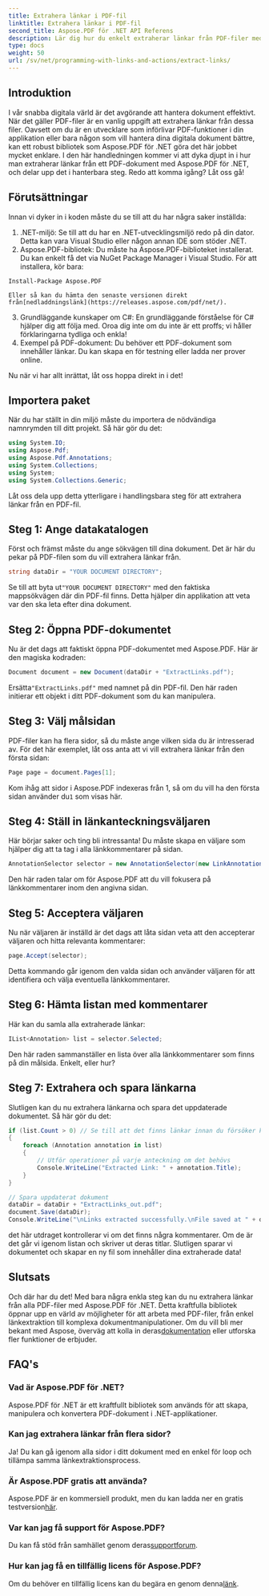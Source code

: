 ```yaml
---
title: Extrahera länkar i PDF-fil
linktitle: Extrahera länkar i PDF-fil
second_title: Aspose.PDF för .NET API Referens
description: Lär dig hur du enkelt extraherar länkar från PDF-filer med Aspose.PDF för .NET i denna steg-för-steg handledning.
type: docs
weight: 50
url: /sv/net/programming-with-links-and-actions/extract-links/
---
```

## Introduktion

I vår snabba digitala värld är det avgörande att hantera dokument effektivt. När det gäller PDF-filer är en vanlig uppgift att extrahera länkar från dessa filer. Oavsett om du är en utvecklare som införlivar PDF-funktioner i din applikation eller bara någon som vill hantera dina digitala dokument bättre, kan ett robust bibliotek som Aspose.PDF för .NET göra det här jobbet mycket enklare. I den här handledningen kommer vi att dyka djupt in i hur man extraherar länkar från ett PDF-dokument med Aspose.PDF för .NET, och delar upp det i hanterbara steg. Redo att komma igång? Låt oss gå!

## Förutsättningar

Innan vi dyker in i koden måste du se till att du har några saker inställda:

1. .NET-miljö: Se till att du har en .NET-utvecklingsmiljö redo på din dator. Detta kan vara Visual Studio eller någon annan IDE som stöder .NET.
2. Aspose.PDF-bibliotek: Du måste ha Aspose.PDF-biblioteket installerat. Du kan enkelt få det via NuGet Package Manager i Visual Studio. För att installera, kör bara:
```
Install-Package Aspose.PDF
```
    Eller så kan du hämta den senaste versionen direkt från[nedladdningslänk](https://releases.aspose.com/pdf/net/).
3. Grundläggande kunskaper om C#: En grundläggande förståelse för C# hjälper dig att följa med. Oroa dig inte om du inte är ett proffs; vi håller förklaringarna tydliga och enkla!
4. Exempel på PDF-dokument: Du behöver ett PDF-dokument som innehåller länkar. Du kan skapa en för testning eller ladda ner prover online.

Nu när vi har allt inrättat, låt oss hoppa direkt in i det!

## Importera paket

När du har ställt in din miljö måste du importera de nödvändiga namnrymden till ditt projekt. Så här gör du det:

```csharp
using System.IO;
using Aspose.Pdf;
using Aspose.Pdf.Annotations;
using System.Collections;
using System;
using System.Collections.Generic;
```

Låt oss dela upp detta ytterligare i handlingsbara steg för att extrahera länkar från en PDF-fil.

## Steg 1: Ange datakatalogen

Först och främst måste du ange sökvägen till dina dokument. Det är här du pekar på PDF-filen som du vill extrahera länkar från. 

```csharp
string dataDir = "YOUR DOCUMENT DIRECTORY";
```

 Se till att byta ut`"YOUR DOCUMENT DIRECTORY"` med den faktiska mappsökvägen där din PDF-fil finns. Detta hjälper din applikation att veta var den ska leta efter dina dokument.

## Steg 2: Öppna PDF-dokumentet

Nu är det dags att faktiskt öppna PDF-dokumentet med Aspose.PDF. Här är den magiska kodraden:

```csharp
Document document = new Document(dataDir + "ExtractLinks.pdf");
```

 Ersätta`"ExtractLinks.pdf"` med namnet på din PDF-fil. Den här raden initierar ett objekt i ditt PDF-dokument som du kan manipulera.

## Steg 3: Välj målsidan

PDF-filer kan ha flera sidor, så du måste ange vilken sida du är intresserad av. För det här exemplet, låt oss anta att vi vill extrahera länkar från den första sidan:

```csharp
Page page = document.Pages[1];
```

 Kom ihåg att sidor i Aspose.PDF indexeras från 1, så om du vill ha den första sidan använder du`1` som visas här.

## Steg 4: Ställ in länkanteckningsväljaren

Här börjar saker och ting bli intressanta! Du måste skapa en väljare som hjälper dig att ta tag i alla länkkommentarer på sidan.

```csharp
AnnotationSelector selector = new AnnotationSelector(new LinkAnnotation(page, Aspose.Pdf.Rectangle.Trivial));
```

Den här raden talar om för Aspose.PDF att du vill fokusera på länkkommentarer inom den angivna sidan.

## Steg 5: Acceptera väljaren

Nu när väljaren är inställd är det dags att låta sidan veta att den accepterar väljaren och hitta relevanta kommentarer:

```csharp
page.Accept(selector);
```

Detta kommando går igenom den valda sidan och använder väljaren för att identifiera och välja eventuella länkkommentarer.

## Steg 6: Hämta listan med kommentarer

Här kan du samla alla extraherade länkar:

```csharp
IList<Annotation> list = selector.Selected;
```

Den här raden sammanställer en lista över alla länkkommentarer som finns på din målsida. Enkelt, eller hur?

## Steg 7: Extrahera och spara länkarna

Slutligen kan du nu extrahera länkarna och spara det uppdaterade dokumentet. Så här gör du det:

```csharp
if (list.Count > 0) // Se till att det finns länkar innan du försöker komma åt dem
{
    foreach (Annotation annotation in list)
    {
        // Utför operationer på varje anteckning om det behövs
        Console.WriteLine("Extracted Link: " + annotation.Title);
    }
}

// Spara uppdaterat dokument
dataDir = dataDir + "ExtractLinks_out.pdf";
document.Save(dataDir);
Console.WriteLine("\nLinks extracted successfully.\nFile saved at " + dataDir);
```

det här utdraget kontrollerar vi om det finns några kommentarer. Om de är det går vi igenom listan och skriver ut deras titlar. Slutligen sparar vi dokumentet och skapar en ny fil som innehåller dina extraherade data!

## Slutsats

 Och där har du det! Med bara några enkla steg kan du nu extrahera länkar från alla PDF-filer med Aspose.PDF för .NET. Detta kraftfulla bibliotek öppnar upp en värld av möjligheter för att arbeta med PDF-filer, från enkel länkextraktion till komplexa dokumentmanipulationer. Om du vill bli mer bekant med Aspose, överväg att kolla in deras[dokumentation](https://reference.aspose.com/pdf/net/) eller utforska fler funktioner de erbjuder.

## FAQ's

### Vad är Aspose.PDF för .NET?
Aspose.PDF för .NET är ett kraftfullt bibliotek som används för att skapa, manipulera och konvertera PDF-dokument i .NET-applikationer.

### Kan jag extrahera länkar från flera sidor?
Ja! Du kan gå igenom alla sidor i ditt dokument med en enkel för loop och tillämpa samma länkextraktionsprocess.

### Är Aspose.PDF gratis att använda?
Aspose.PDF är en kommersiell produkt, men du kan ladda ner en gratis testversion[här](https://releases.aspose.com/).

### Var kan jag få support för Aspose.PDF?
 Du kan få stöd från samhället genom deras[supportforum](https://forum.aspose.com/c/pdf/10).

### Hur kan jag få en tillfällig licens för Aspose.PDF?
 Om du behöver en tillfällig licens kan du begära en genom denna[länk](https://purchase.aspose.com/temporary-license/).